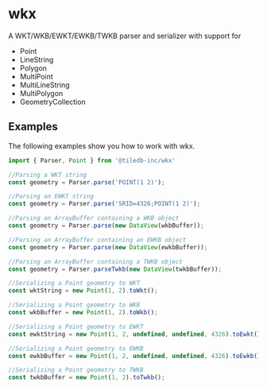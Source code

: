 wkx
========

A WKT/WKB/EWKT/EWKB/TWKB parser and serializer with support for

- Point
- LineString
- Polygon
- MultiPoint
- MultiLineString
- MultiPolygon
- GeometryCollection

Examples
--------

The following examples show you how to work with wkx.

```javascript
import { Parser, Point } from '@tiledb-inc/wkx'

//Parsing a WKT string
const geometry = Parser.parse('POINT(1 2)');

//Parsing an EWKT string
const geometry = Parser.parse('SRID=4326;POINT(1 2)');

//Parsing an ArrayBuffer containing a WKB object
const geometry = Parser.parse(new DataView(wkbBuffer));

//Parsing an ArrayBuffer containing an EWKB object
const geometry = Parser.parse(new DataView(ewkbBuffer));

//Parsing an ArrayBuffer containing a TWKB object
const geometry = Parser.parseTwkb(new DataView(twkbBuffer));

//Serializing a Point geometry to WKT
const wktString = new Point(1, 2).toWkt();

//Serializing a Point geometry to WKB
const wkbBuffer = new Point(1, 2).toWkb();

//Serializing a Point geometry to EWKT
const ewktString = new Point(1, 2, undefined, undefined, 4326).toEwkt();

//Serializing a Point geometry to EWKB
const ewkbBuffer = new Point(1, 2, undefined, undefined, 4326).toEwkb();

//Serializing a Point geometry to TWKB
const twkbBuffer = new Point(1, 2).toTwkb();
```
